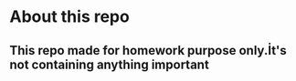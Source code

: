 # About this repo
## This repo made for homework purpose only.İt's not containing anything important
